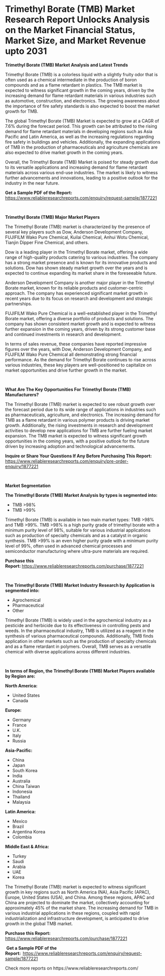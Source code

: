 <p><h1>Trimethyl Borate (TMB) Market Research Report Unlocks Analysis on the Market Financial Status, Market Size, and Market Revenue upto 2031</h1></p><p><strong>Trimethyl Borate (TMB) Market Analysis and Latest Trends</strong></p>
<p><p>Trimethyl Borate (TMB) is a colorless liquid with a slightly fruity odor that is often used as a chemical intermediate in the production of boron compounds and as a flame retardant in plastics. The TMB market is expected to witness significant growth in the coming years, driven by the increasing demand for flame retardant materials in various industries such as automotive, construction, and electronics. The growing awareness about the importance of fire safety standards is also expected to boost the market growth for TMB.</p><p>The global Trimethyl Borate (TMB) Market is expected to grow at a CAGR of 7.6% during the forecast period. This growth can be attributed to the rising demand for flame retardant materials in developing regions such as Asia Pacific and Latin America, as well as the increasing regulations regarding fire safety in buildings and vehicles. Additionally, the expanding applications of TMB in the production of pharmaceuticals and agriculture chemicals are also expected to drive market growth in the coming years.</p><p>Overall, the Trimethyl Borate (TMB) Market is poised for steady growth due to its versatile applications and increasing demand for flame retardant materials across various end-use industries. The market is likely to witness further advancements and innovations, leading to a positive outlook for the industry in the near future.</p></p>
<p><strong>Get a Sample PDF of the Report:&nbsp;</strong> <a href="https://www.reliableresearchreports.com/enquiry/request-sample/1877221">https://www.reliableresearchreports.com/enquiry/request-sample/1877221</a></p>
<p>&nbsp;</p>
<p><strong>Trimethyl Borate (TMB) Major Market Players</strong></p>
<p><p>The Trimethyl Borate (TMB) market is characterized by the presence of several key players such as Dow, Anderson Development Company, FUJIFILM Wako Pure Chemical, Kuilai Chemical, Anhui Wotu Chemical, Tianjin Dipper Fine Chemical, and others.</p><p>Dow is a leading player in the Trimethyl Borate market, offering a wide range of high-quality products catering to various industries. The company has a strong market presence and is known for its innovative products and solutions. Dow has shown steady market growth over the years and is expected to continue expanding its market share in the foreseeable future.</p><p>Anderson Development Company is another major player in the Trimethyl Borate market, known for its reliable products and customer-centric approach. The company has experienced significant market growth in recent years due to its focus on research and development and strategic partnerships.</p><p>FUJIFILM Wako Pure Chemical is a well-established player in the Trimethyl Borate market, offering a diverse portfolio of products and solutions. The company has shown consistent market growth and is expected to witness further expansion in the coming years, driven by its strong customer base and continued investments in research and development.</p><p>In terms of sales revenue, these companies have reported impressive figures over the years, with Dow, Anderson Development Company, and FUJIFILM Wako Pure Chemical all demonstrating strong financial performance. As the demand for Trimethyl Borate continues to rise across various industries, these key players are well-positioned to capitalize on market opportunities and drive further growth in the market.</p></p>
<p>&nbsp;</p>
<p><strong>What Are The Key Opportunities For Trimethyl Borate (TMB) Manufacturers?</strong></p>
<p><p>The Trimethyl Borate (TMB) market is expected to see robust growth over the forecast period due to its wide range of applications in industries such as pharmaceuticals, agriculture, and electronics. The increasing demand for TMB as a flame retardant in various polymer products is driving market growth. Additionally, the rising investments in research and development activities to develop new applications for TMB are further fueling market expansion. The TMB market is expected to witness significant growth opportunities in the coming years, with a positive outlook for the future driven by increasing adoption and technological advancements.</p></p>
<p><strong>Inquire or Share Your Questions If Any Before Purchasing This Report:</strong> <a href="https://www.reliableresearchreports.com/enquiry/pre-order-enquiry/1877221">https://www.reliableresearchreports.com/enquiry/pre-order-enquiry/1877221</a></p>
<p>&nbsp;</p>
<p><strong>Market Segmentation</strong></p>
<p><strong>The Trimethyl Borate (TMB) Market Analysis by types is segmented into:</strong></p>
<p><ul><li>TMB >98%</li><li>TMB >99%</li></ul></p>
<p><p>Trimethyl Borate (TMB) is available in two main market types: TMB >98% and TMB >99%. TMB >98% is a high purity grade of trimethyl borate with a minimum purity level of 98%, suitable for various industrial applications such as production of specialty chemicals and as a catalyst in organic synthesis. TMB >99% is an even higher purity grade with a minimum purity level of 99%, often used in advanced chemical processes and semiconductor manufacturing where ultra-pure materials are required.</p></p>
<p><strong>Purchase this Report:&nbsp;</strong><a href="https://www.reliableresearchreports.com/purchase/1877221">https://www.reliableresearchreports.com/purchase/1877221</a></p>
<p>&nbsp;</p>
<p><strong>The Trimethyl Borate (TMB) Market Industry Research by Application is segmented into:</strong></p>
<p><ul><li>Agrochemical</li><li>Pharmaceutical</li><li>Other</li></ul></p>
<p><p>Trimethyl Borate (TMB) is widely used in the agrochemical industry as a pesticide and herbicide due to its effectiveness in controlling pests and weeds. In the pharmaceutical industry, TMB is utilized as a reagent in the synthesis of various pharmaceutical compounds. Additionally, TMB finds application in other markets such as the production of specialty chemicals and as a flame retardant in polymers. Overall, TMB serves as a versatile chemical with diverse applications across different industries.</p></p>
<p>&nbsp;</p>
<p><strong>In terms of Region, the Trimethyl Borate (TMB) Market Players available by Region are:</strong></p>
<p>
    <p> <strong> North America: </strong>
        <ul>
            <li>United States</li>
            <li>Canada</li>
        </ul>
        </p> 
    <p> <strong> Europe: </strong>
        <ul>
            <li>Germany</li>
            <li>France</li>
            <li>U.K.</li>
            <li>Italy</li>
            <li>Russia</li>
        </ul>
        </p> 
    <p> <strong> Asia-Pacific: </strong>
        <ul>
            <li>China</li>
            <li>Japan</li>
            <li>South Korea</li>
            <li>India</li>
            <li>Australia</li>
            <li>China Taiwan</li>
            <li>Indonesia</li>
            <li>Thailand</li>
            <li>Malaysia</li>
        </ul>
        </p> 
    <p> <strong> Latin America: </strong>
        <ul>
            <li>Mexico</li>
            <li>Brazil</li>
            <li>Argentina Korea</li>
            <li>Colombia</li>
        </ul>
        </p> 
    <p> <strong> Middle East & Africa: </strong>
        <ul>
            <li>Turkey</li>
            <li>Saudi</li>
            <li>Arabia</li>
            <li>UAE</li>
            <li>Korea</li>
        </ul>
    </p>
    </p>
<p><p>The Trimethyl Borate (TMB) market is expected to witness significant growth in key regions such as North America (NA), Asia Pacific (APAC), Europe, United States (USA), and China. Among these regions, APAC and China are projected to dominate the market, collectively accounting for approximately 45% of the market share. The increasing demand for TMB in various industrial applications in these regions, coupled with rapid industrialization and infrastructure development, is anticipated to drive growth in the global TMB market.</p></p>
<p><strong>Purchase this Report: </strong><a href="https://www.reliableresearchreports.com/purchase/1877221">https://www.reliableresearchreports.com/purchase/1877221</a></p>
<p>&nbsp;<strong>Get a Sample PDF of the Report:&nbsp;&nbsp;</strong><a href="https://www.reliableresearchreports.com/enquiry/request-sample/1877221">https://www.reliableresearchreports.com/enquiry/request-sample/1877221</a></p>
<p><strong></strong></p>
<p>Check more reports on https://www.reliableresearchreports.com/</p>